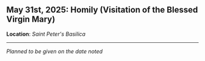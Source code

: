 ## May 31st, 2025: Homily (Visitation of the Blessed Virgin Mary)
**Location**: *Saint Peter's Basilica*
___
*Planned to be given on the date noted*